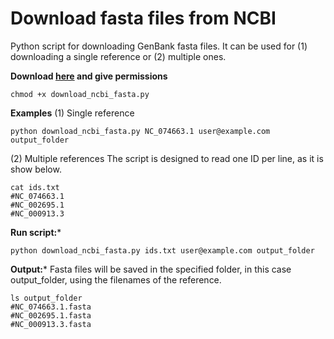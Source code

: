# Download fasta files from NCBI
Python script for downloading GenBank fasta files. It can be used for (1) downloading a single reference or (2) multiple ones.

**Download [here](https://github.com/agudeloromero/Download_fasta_NCBI/blob/main/script/download_ncbi_fasta.py) and give permissions**
```
chmod +x download_ncbi_fasta.py
```

**Examples**
(1) Single reference
```
python download_ncbi_fasta.py NC_074663.1 user@example.com output_folder
```

(2) Multiple references
The script is designed to read one ID per line, as it is show below.
```
cat ids.txt
#NC_074663.1
#NC_002695.1
#NC_000913.3
```

**Run script:***
```
python download_ncbi_fasta.py ids.txt user@example.com output_folder
```

**Output:***
Fasta files will be saved in the specified folder, in this case output_folder, using the filenames of the reference.
```
ls output_folder
#NC_074663.1.fasta
#NC_002695.1.fasta
#NC_000913.3.fasta
```


